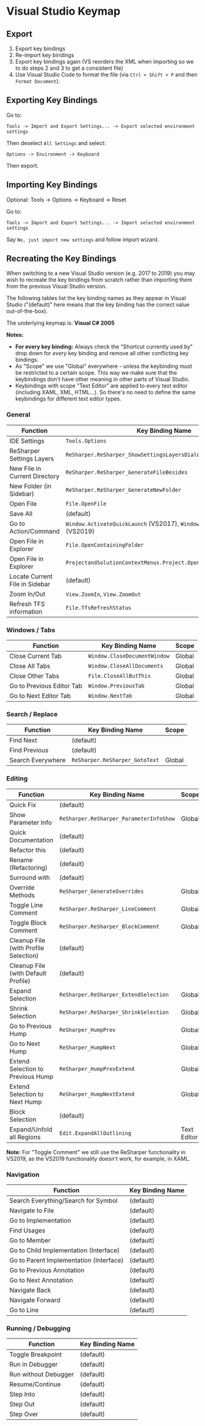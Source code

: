 ﻿# Visual Studio Keymap

## Export

1. Export key bindings
1. Re-import key bindings
1. Export key bindings again (VS reorders the XML when importing so we to do steps 2 and 3 to get a consistent file)
1. Use Visual Studio Code to format the file (via `Ctrl + Shift + P` and then `Format Document`).

## Exporting Key Bindings

Go to:

    Tools -> Import and Export Settings... -> Export selected environment settings

Then deselect `All Settings` and select:

    Options -> Environment -> Keyboard

Then export.

## Importing Key Bindings

Optional: Tools -> Options -> Keyboard -> Reset

Go to:

    Tools -> Import and Export Settings... -> Import selected environment settings

Say `No, just import new settings` and follow import wizard.

## Recreating the Key Bindings

When switching to a new Visual Studio version (e.g. 2017 to 2019) you may wish to recreate the key bindings from scratch rather than importing them from the previous Visual Studio version.

The following tables list the key binding names as they appear in Visual Studio ("(default)" here means that the key binding has the correct value out-of-the-box).

The underlying keymap is: **Visual C# 2005**

**Notes:**

* **For every key binding:** Always check the "Shortcut currently used by" drop down for *every* key binding and remove all other conflicting key bindings.
* As "Scope" we use "Global" everywhere - unless the keybinding must be restricted to a certain scope. This way we make sure that the keybindings don't have other meaning in other parts of Visual Studio.
* Keybindings with scope "Text Editor" are applied to every text editor (including XAML, XML, HTML...). So there's no need to define the same keybindings for different text editor types.

### General

| Function                          | Key Binding Name                                  | Scope
| ----------------------------------| ------------------------------------------------- | -----
| IDE Settings                      | `Tools.Options`                                   | Global
| ReSharper Settings Layers         | `ReSharper.ReSharper_ShowSettingsLayersDialog`    | Global
| New File in Current Directory     | `ReSharper.ReSharper_GenerateFileBesides`         | Global
| New Folder (in Sidebar)           | `ReSharper.ReSharper_GenerateNewFolder`           | Solution Explorer
| Open File                         | `File.OpenFile`                                   | Global
| Save All                          | (default)
| Go to Action/Command              | `Window.ActivateQuickLaunch` (VS2017), `Window.QuickLaunch` (VS2019) | Global
| Open File in Explorer             | `File.OpenContainingFolder`                       | Global
| Open File in Explorer             | `ProjectandSolutionContextMenus.Project.OpenFolderinFileExplorer` | Solution Explorer
| Locate Current File in Sidebar    | (default)
| Zoom In/Out                       | `View.ZoomIn`, `View.ZoomOut`                     | (Remove)
| Refresh TFS information           | `File.TfsRefreshStatus`                           | Global

### Windows / Tabs

| Function                  | Key Binding Name              | Scope
| ------------------------- | ----------------------------- | -----
| Close Current Tab         | `Window.CloseDocumentWindow`  | Global
| Close All Tabs            | `Window.CloseAllDocuments`    | Global
| Close Other Tabs          | `File.CloseAllButThis`        | Global
| Go to Previous Editor Tab | `Window.PreviousTab`          | Global
| Go to Next Editor Tab     | `Window.NextTab`              | Global

### Search / Replace

| Function          | Key Binding Name                  | Scope
| ----------------- | --------------------------------- | -----
| Find Next         | (default)
| Find Previous     | (default)
| Search Everywhere | `ReSharper.ReSharper_GotoText`    | Global

### Editing

| Function                                  | Key Binding Name                          | Scope
| ----------------------------------------- | ----------------------------------------- | -----
| Quick Fix                                 | (default)
| Show Parameter Info                       | `ReSharper.ReSharper_ParameterInfoShow`   | Global
| Quick Documentation                       | (default)
| Refactor this                             | (default)
| Rename (Refactoring)                      | (default)
| Surround with                             | (default)
| Override Methods                          | `ReSharper_GenerateOverrides`             | Global
| Toggle Line Comment                       | `ReSharper.ReSharper_LineComment`         | Global
| Toggle Block Comment                      | `ReSharper.ReSharper_BlockComment`        | Global
| Cleanup File (with Profile Selection)     | (default)
| Cleanup File (with Default Profile)       | (default)
| Expand Selection                          | `ReSharper.ReSharper_ExtendSelection`     | Global
| Shrink Selection                          | `ReSharper.ReSharper_ShrinkSelection`     | Global
| Go to Previous Hump                       | `ReSharper_HumpPrev`                      | Global
| Go to Next Hump                           | `ReSharper_HumpNext`                      | Global
| Extend Selection to Previous Hump         | `ReSharper_HumpPrevExtend`                | Global
| Extend Selection to Next Hump             | `ReSharper_HumpNextExtend`                | Global
| Block Selection                           | (default)
| Expand/Unfold all Regions                 | `Edit.ExpandAllOutlining`                 | Text Editor

**Note:** For "Toggle Comment" we still use the ReSharper functionality in VS2019, as the VS2019 functionality doesn't work, for example, in XAML.

### Navigation

| Function                                  | Key Binding Name
| ----------------------------------------- | ----------------
| Search Everything/Search for Symbol       | (default)
| Navigate to File                          | (default)
| Go to Implementation                      | (default)
| Find Usages                               | (default)
| Go to Member                              | (default)
| Go to Child Implementation (Interface)    | (default)
| Go to Parent Implementation (Interface)   | (default)
| Go to Previous Annotation                 | (default)
| Go to Next Annotation                     | (default)
| Navigate Back                             | (default)
| Navigate Forward                          | (default)
| Go to Line                                | (default)

### Running / Debugging

| Function              | Key Binding Name
| --------------------- | ----------------
| Toggle Breakpoint     | (default)
| Run in Debugger       | (default)
| Run without Debugger  | (default)
| Resume/Continue       | (default)
| Step Into             | (default)
| Step Out              | (default)
| Step Over             | (default)
